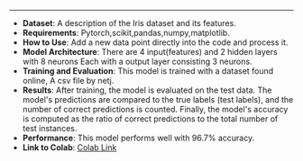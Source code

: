 
---
- **Dataset**: A description of the Iris dataset and its features.
- **Requirements**: Pytorch,scikit,pandas,numpy,matplotlib.
- **How to Use**: Add a new data point directly into the code and process it.
- **Model Architecture**: There are 4 input(features) and 2 hidden layers with 8 neurons Each with a output layer consisting 3 neurons.
- **Training and Evaluation**: This model is trained with a dataset found online, A csv file by netj.
- **Results**: After training, the model is evaluated on the test data. The model's predictions are compared to the true labels (test labels), and the number of correct predictions is counted. Finally, the model's accuracy is computed as the ratio of correct predictions to the total number of test instances.
- **Performance**: This model performs well with 96.7% accuracy.
- **Link to Colab**: <a href="https://colab.research.google.com/github/BalavinayakamD/Simple_Neural_Network_Iris/blob/main/Simple_Neural_Network_Iris.ipynb">Colab Link<a>
